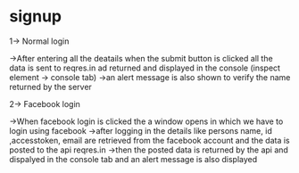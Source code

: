 # signup

1-> Normal login 

->After entering all the deatails when the submit button is clicked all the data is sent to reqres.in ad returned and displayed in the console (inspect element -> console tab)
->an alert message is also shown to verify the name returned by the server

2-> Facebook login

->When facebook login is clicked the a window opens in which we have to login using facebook
->after logging in the details like persons name, id ,accesstoken, email are retrieved from the facebook account and the data is posted to the api reqres.in 
->then the posted data is returned by the api and dispalyed in the console tab and an alert message is also displayed
